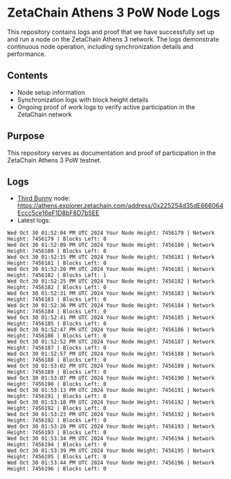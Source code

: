 # ZetaChain Athens 3 PoW Node Logs
This repository contains logs and proof that we have successfully set up and run a node on the ZetaChain Athens 3 network. The logs demonstrate continuous node operation, including synchronization details and performance.

## Contents
- Node setup information
- Synchronization logs with block height details
- Ongoing proof of work logs to verify active participation in the ZetaChain network

## Purpose
This repository serves as documentation and proof of participation in the ZetaChain Athens 3 PoW testnet.

## Logs

- [Third Bunny](https://thirdbunny.xyz/) node: https://athens.explorer.zetachain.com/address/0x225254d35dE666064Eccc5ce16eF1D8bF8D7b5EE
- Latest logs:
```
Wed Oct 30 01:52:04 PM UTC 2024 Your Node Height: 7456179 | Network Height: 7456179 | Blocks Left: 0
Wed Oct 30 01:52:09 PM UTC 2024 Your Node Height: 7456180 | Network Height: 7456180 | Blocks Left: 0
Wed Oct 30 01:52:15 PM UTC 2024 Your Node Height: 7456181 | Network Height: 7456181 | Blocks Left: 0
Wed Oct 30 01:52:20 PM UTC 2024 Your Node Height: 7456181 | Network Height: 7456182 | Blocks Left: 1
Wed Oct 30 01:52:25 PM UTC 2024 Your Node Height: 7456182 | Network Height: 7456182 | Blocks Left: 0
Wed Oct 30 01:52:31 PM UTC 2024 Your Node Height: 7456183 | Network Height: 7456183 | Blocks Left: 0
Wed Oct 30 01:52:36 PM UTC 2024 Your Node Height: 7456184 | Network Height: 7456184 | Blocks Left: 0
Wed Oct 30 01:52:41 PM UTC 2024 Your Node Height: 7456185 | Network Height: 7456185 | Blocks Left: 0
Wed Oct 30 01:52:47 PM UTC 2024 Your Node Height: 7456186 | Network Height: 7456186 | Blocks Left: 0
Wed Oct 30 01:52:52 PM UTC 2024 Your Node Height: 7456187 | Network Height: 7456187 | Blocks Left: 0
Wed Oct 30 01:52:57 PM UTC 2024 Your Node Height: 7456188 | Network Height: 7456188 | Blocks Left: 0
Wed Oct 30 01:53:02 PM UTC 2024 Your Node Height: 7456189 | Network Height: 7456189 | Blocks Left: 0
Wed Oct 30 01:53:07 PM UTC 2024 Your Node Height: 7456190 | Network Height: 7456190 | Blocks Left: 0
Wed Oct 30 01:53:13 PM UTC 2024 Your Node Height: 7456191 | Network Height: 7456191 | Blocks Left: 0
Wed Oct 30 01:53:18 PM UTC 2024 Your Node Height: 7456192 | Network Height: 7456192 | Blocks Left: 0
Wed Oct 30 01:53:23 PM UTC 2024 Your Node Height: 7456192 | Network Height: 7456192 | Blocks Left: 0
Wed Oct 30 01:53:28 PM UTC 2024 Your Node Height: 7456193 | Network Height: 7456193 | Blocks Left: 0
Wed Oct 30 01:53:34 PM UTC 2024 Your Node Height: 7456194 | Network Height: 7456194 | Blocks Left: 0
Wed Oct 30 01:53:39 PM UTC 2024 Your Node Height: 7456195 | Network Height: 7456195 | Blocks Left: 0
Wed Oct 30 01:53:44 PM UTC 2024 Your Node Height: 7456196 | Network Height: 7456196 | Blocks Left: 0
```
